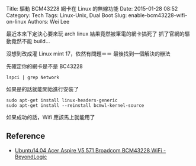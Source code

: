 Title: 驅動 BCM43228 網卡在 Linux 的無線功能
Date: 2015-01-28 08:52
Category: Tech
Tags: Linux-Unix, Dual Boot
Slug: enable-bcm43228-wifi-on-linux
Authors: Wei Lee

最近本來下定決心要來玩 arch linux
結果竟然被筆電的網卡搞死了
抓了官網的驅動竟然不能 build...

沒想到改成灌 Linux mint 17，依然有問題＝＝
最後找到一個解決的辦法

<!--more-->

先確定你的網卡是不是 BC43228

```shell
lspci | grep Network
```

如果是的話就能開始進行安裝了

```shell
sudo apt-get install linux-headers-generic
sudo apt-get install --reinstall bcmwl-kernel-source
```

如果成功的話，Wifi 應該馬上就能用了

## Reference

* [Ubuntu14.04 Acer Aspire V5 571 Broadcom BCM43228 WiFi - BeyondLogic](http://wiki.beyondlogic.org/index.php?title=Ubuntu14.04_Acer_Aspire_V5_571_Broadcom_BCM43228_WiFi)
